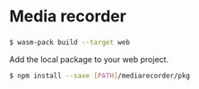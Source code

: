 # Media recorder

###

```bash
$ wasm-pack build --target web
```

Add the local package to your web project.

```bash
$ npm install --save [PATH]/mediarecorder/pkg
```

###